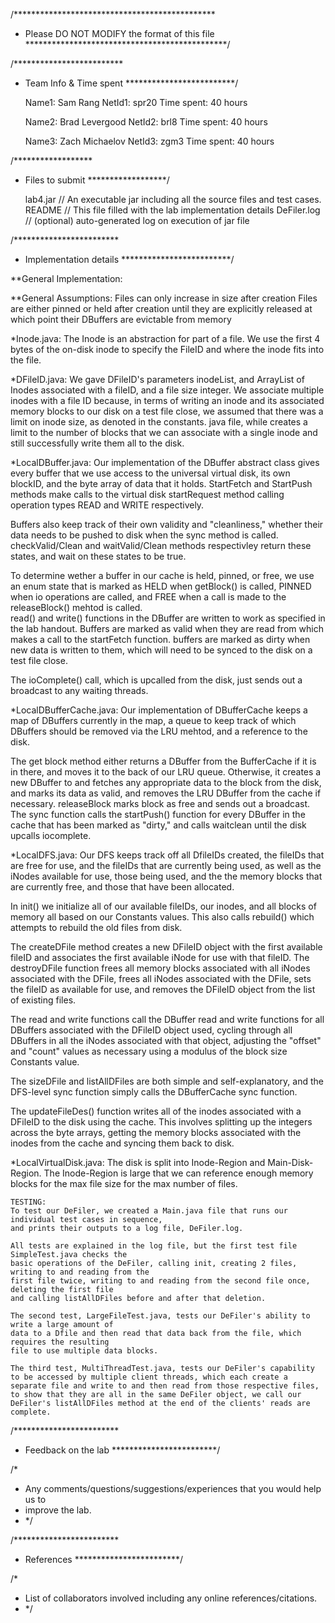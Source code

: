 /**********************************************
 * Please DO NOT MODIFY the format of this file
 **********************************************/

/*************************
 * Team Info & Time spent
 *************************/

	Name1: Sam Rang
	NetId1: spr20
	Time spent: 40 hours

	Name2: Brad Levergood
	NetId2: brl8
	Time spent: 40 hours

	Name3: Zach Michaelov
	NetId3: zgm3
	Time spent: 40 hours

/******************
 * Files to submit
 ******************/

	lab4.jar // An executable jar including all the source files and test cases.
	README	// This file filled with the lab implementation details
   DeFiler.log   // (optional) auto-generated log on execution of jar file

/************************
 * Implementation details
 *************************/
 
 **General Implementation:
 
 **General Assumptions:
 Files can only increase in size after creation
 Files are either pinned or held after creation until they are explicitly released
 	at which point their DBuffers are evictable from memory

*Inode.java:
The Inode is an abstraction for part of a file.
We use the first 4 bytes of the on-disk inode to specify the FileID and where the
 inode fits into the file.

*DFileID.java:
We gave DFileID's parameters inodeList, and ArrayList of Inodes associated with a 
	fileID, and a file size integer.  We associate multiple inodes with a file ID because,
	in terms of writing an inode and its associated memory blocks to our disk on a test 
 	file close, we assumed that there was a limit on inode size, as denoted in the constants.
 	java file, while creates a limit to the number of blocks that we can associate with
 	a single inode and still successfully write them all to the disk.


*LocalDBuffer.java:
Our implementation of the DBuffer abstract class gives every buffer that we use
	access to the universal virtual disk, its own blockID, and the byte array of data 
	that it holds.  StartFetch and StartPush methods make calls to the virtual disk 
	startRequest method calling operation types READ and WRITE respectively.  

Buffers also keep track of their own validity and "cleanliness," whether their data 
	needs to be pushed to disk when the sync method is called.  checkValid/Clean and 
	waitValid/Clean methods respectivley return these states, and wait on these states 
	to be true.  

To determine wether a buffer in our cache is held, pinned, or free, we use an enum 
	state that is marked as HELD when getBlock() is called, PINNED when io operations 
	are called, and FREE when a call is made to the releaseBlock() mehtod is called.  
	read() and write() functions in the DBuffer are written to work as specified in 
	the lab handout.  Buffers are marked as valid when they are read from which makes a 
	call to the startFetch function.  buffers are marked as dirty when new data is written 
	to them, which will need to be synced to the disk on a test file close.

The ioComplete() call, which is upcalled from the disk, just sends out a broadcast
	to any waiting threads.


*LocalDBufferCache.java:
Our implementation of DBufferCache keeps a map of DBuffers currently in the map, 
	a queue to keep track of which DBuffers should be removed via the LRU mehtod, and a 
	reference to the disk.

The get block method either returns a DBuffer from the BufferCache if it is in there, 
	and moves it to the back of our LRU queue. Otherwise, it creates a new DBuffer to and 
	fetches any appropriate data to the block from the disk, and marks its data as valid, 
	and removes the LRU DBuffer from the cache if necessary.  releaseBlock marks block as 
	free and sends out a broadcast.  The sync function calls the startPush() function for every 
	DBuffer in the cache that has been marked as "dirty," and calls waitclean until the disk 
	upcalls iocomplete.   

*LocalDFS.java:
Our DFS keeps track off all DfileIDs created, the fileIDs that are free for use, and the 
	fileIDs that are currently being used, as well as the iNodes available for use, 
	those being used, and the the memory blocks that are currently free, and those that have 
	been allocated.

In init() we initialize all of our available fileIDs, our inodes, and all blocks of memory 
	all based on our Constants values. This also calls rebuild() which attempts to rebuild the 
	old files from disk.

The createDFile method creates a new DFileID object with the first available fileID and 
	associates the first available iNode for use with that fileID.  The destroyDFile function 
	frees all memory blocks associated with all iNodes associated with the DFile, frees 
	all iNodes associated with the DFile, sets the fileID as available for use, and removes the
	DFileID object from the list of existing files.

The read and write functions call the DBuffer read and write functions for all DBuffers associated 
	with the DFileID object used, cycling through all DBuffers in all the iNodes associated with 
	that object, adjusting the "offset" and "count" values as necessary using a modulus of the 
	block size Constants value.

The sizeDFile and listAllDFiles are both simple and self-explanatory, and the DFS-level sync 
	function simply calls the DBufferCache sync function.

The updateFileDes() function writes all of the inodes associated with a DFileID to the disk
	using the cache. This involves splitting up the integers across the byte arrays, getting the
	memory blocks associated with the inodes from the cache and syncing them back to disk.

*LocalVirtualDisk.java:
The disk is split into Inode-Region and Main-Disk-Region. The Inode-Region is large 
	that we can reference enough memory blocks for the max file size for the max number
	of files.

	TESTING:
	To test our DeFiler, we created a Main.java file that runs our individual test cases in sequence, 
	and prints their outputs to a log file, DeFiler.log.  
	
	All tests are explained in the log file, but the first test file SimpleTest.java checks the
	basic operations of the DeFiler, calling init, creating 2 files, writing to and reading from the
	first file twice, writing to and reading from the second file once, deleting the first file
	and calling listAllDFiles before and after that deletion.

	The second test, LargeFileTest.java, tests our DeFiler's ability to write a large amount of 
	data to a Dfile and then read that data back from the file, which requires the resulting
	file to use multiple data blocks.

	The third test, MultiThreadTest.java, tests our DeFiler's capability to be accessed by multiple client threads, which each create a separate file and write to and then read from those respective files, to show that they are all in the same DeFiler object, we call our DeFiler's listAllDFiles method at the end of the clients' reads are complete.

/************************
 * Feedback on the lab
 ************************/

/*
 * Any comments/questions/suggestions/experiences that you would help us to
 * improve the lab.
 * */


/************************
 * References
 ************************/

/*
 * List of collaborators involved including any online references/citations.
 * */
 
